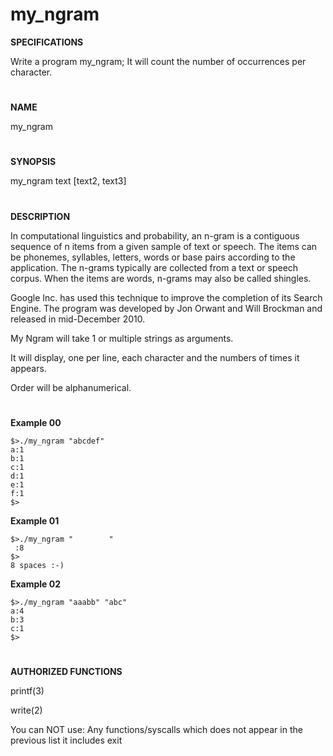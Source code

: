 # my_ngram

**SPECIFICATIONS**

Write a program my_ngram; It will count the number of occurrences per character.
#

**NAME**

my_ngram
#

**SYNOPSIS**

my_ngram text [text2, text3]
#

**DESCRIPTION**

In computational linguistics and probability, an n-gram is a contiguous sequence of n items from a given sample of text or speech. The items can be phonemes, syllables, letters, words or base pairs according to the application. The n-grams typically are collected from a text or speech corpus. When the items are words, n-grams may also be called shingles.

Google Inc. has used this technique to improve the completion of its Search Engine. The program was developed by Jon Orwant and Will Brockman and released in mid-December 2010.

My Ngram will take 1 or multiple strings as arguments.

It will display, one per line, each character and the numbers of times it appears.

Order will be alphanumerical.
#
**Example 00**
```
$>./my_ngram "abcdef"
a:1
b:1
c:1
d:1
e:1
f:1
$>
```
**Example 01**
```
$>./my_ngram "        "
 :8
$>
8 spaces :-)
```
**Example 02**
```
$>./my_ngram "aaabb" "abc"
a:4
b:3
c:1
$>
```
#
**AUTHORIZED FUNCTIONS**

printf(3)

write(2)

You can NOT use:
Any functions/syscalls which does not appear in the previous list
it includes exit
